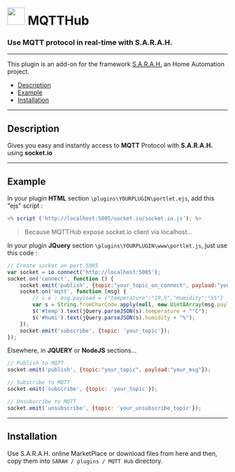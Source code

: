 # <img src="../master/www/images/mqtthub.png" width="40px" height="40px"/> MQTTHub

### Use MQTT protocol in real-time with S.A.R.A.H.
***
This plugin is an add-on for the framework [S.A.R.A.H.](http://encausse.net/s-a-r-a-h) an Home Automation project.
* [Description](#description)
* [Example](#example)
* [Installation](#install)

***
<a name="description"></a>
## Description
Gives you easy and instantly access to **MQTT** Protocol with **S.A.R.A.H.** using **socket.io**
***

<a name="example"></a>
## Example

In your plugin **HTML** section `\plugins\YOURPLUGIN\portlet.ejs`, add this "ejs" script :
```js
<% script ('http://localhost:5005/socket.io/socket.io.js'); %>
```
> Because MQTTHub expose socket.io client via localhost...

In your plugin **JQuery** section `\plugins\YOURPLUGIN\www\portlet.js`, just use this code :
```js
// Create socket on port 5005
var socket = io.connect('http://localhost:5005');
socket.on('connect', function () {
    socket.emit('publish', {topic:"your_topic_on_connect", payload:"your_mess_on_connect"});
    socket.on('mqtt', function (msg) {
    	// i.e : msg.payload = {"temperature":"19,5","Humidity":"55"}
        var s = String.fromCharCode.apply(null, new Uint8Array(msg.payload));
        $('#temp').text(jQuery.parseJSON(s).temperature + "°C");
        $('#humi').text(jQuery.parseJSON(s).humidity + "%");
    });
    socket.emit('subscribe', {topic: 'your_topic'});
});
```

Elsewhere, in **JQUERY** or **NodeJS** sections...


```js
// Publish to MQTT
socket.emit('publish', {topic:"your_topic", payload:"your_msg"});
```

```js
// Subscribe to MQTT
socket.emit('subscribe', {topic: 'your_topic'});
```

```js
// Unsubscribe to MQTT
socket.emit('unsubscribe', {topic: 'your_unsubscribe_topic'});
```
***

<a name="install"></a>
## Installation

Use S.A.R.A.H. online MarketPlace or download files from here and then, copy them into `SARAH / plugins / MQTT Hub` directory.
